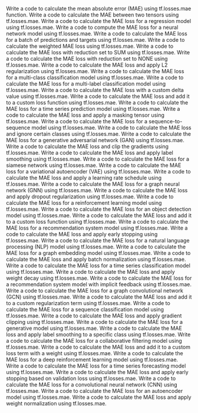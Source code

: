 Write a code to calculate the mean absolute error (MAE) using tf.losses.mae function.
Write a code to calculate the MAE between two tensors using tf.losses.mae.
Write a code to calculate the MAE loss for a regression model using tf.losses.mae.
Write a code to compute the MAE loss for a neural network model using tf.losses.mae.
Write a code to calculate the MAE loss for a batch of predictions and targets using tf.losses.mae.
Write a code to calculate the weighted MAE loss using tf.losses.mae.
Write a code to calculate the MAE loss with reduction set to SUM using tf.losses.mae.
Write a code to calculate the MAE loss with reduction set to NONE using tf.losses.mae.
Write a code to calculate the MAE loss and apply L2 regularization using tf.losses.mae.
Write a code to calculate the MAE loss for a multi-class classification model using tf.losses.mae.
Write a code to calculate the MAE loss for a multi-label classification model using tf.losses.mae.
Write a code to calculate the MAE loss with a custom delta value using tf.losses.mae.
Write a code to calculate the MAE loss and add it to a custom loss function using tf.losses.mae.
Write a code to calculate the MAE loss for a time series prediction model using tf.losses.mae.
Write a code to calculate the MAE loss and apply a masking tensor using tf.losses.mae.
Write a code to calculate the MAE loss for a sequence-to-sequence model using tf.losses.mae.
Write a code to calculate the MAE loss and ignore certain classes using tf.losses.mae.
Write a code to calculate the MAE loss for a generative adversarial network (GAN) using tf.losses.mae.
Write a code to calculate the MAE loss and clip the gradients using tf.losses.mae.
Write a code to calculate the MAE loss and apply label smoothing using tf.losses.mae.
Write a code to calculate the MAE loss for a siamese network using tf.losses.mae.
Write a code to calculate the MAE loss for a variational autoencoder (VAE) using tf.losses.mae.
Write a code to calculate the MAE loss and apply a learning rate schedule using tf.losses.mae.
Write a code to calculate the MAE loss for a graph neural network (GNN) using tf.losses.mae.
Write a code to calculate the MAE loss and apply dropout regularization using tf.losses.mae.
Write a code to calculate the MAE loss for a reinforcement learning model using tf.losses.mae.
Write a code to calculate the MAE loss for an object detection model using tf.losses.mae.
Write a code to calculate the MAE loss and add it to a custom loss function using tf.losses.mae.
Write a code to calculate the MAE loss for a recommendation system model using tf.losses.mae.
Write a code to calculate the MAE loss and apply early stopping using tf.losses.mae.
Write a code to calculate the MAE loss for a natural language processing (NLP) model using tf.losses.mae.
Write a code to calculate the MAE loss for a graph embedding model using tf.losses.mae.
Write a code to calculate the MAE loss and apply batch normalization using tf.losses.mae.
Write a code to calculate the MAE loss for a time series classification model using tf.losses.mae.
Write a code to calculate the MAE loss and apply weight decay using tf.losses.mae.
Write a code to calculate the MAE loss for a recommendation system model with implicit feedback using tf.losses.mae.
Write a code to calculate the MAE loss for a graph convolutional network (GCN) using tf.losses.mae.
Write a code to calculate the MAE loss and add it to a custom regularization term using tf.losses.mae.
Write a code to calculate the MAE loss for a sequence classification model using tf.losses.mae.
Write a code to calculate the MAE loss and apply gradient clipping using tf.losses.mae.
Write a code to calculate the MAE loss for a generative model using tf.losses.mae.
Write a code to calculate the MAE loss and apply label smoothing to a specific class using tf.losses.mae.
Write a code to calculate the MAE loss for a collaborative filtering model using tf.losses.mae.
Write a code to calculate the MAE loss and add it to a custom loss term with a weight using tf.losses.mae.
Write a code to calculate the MAE loss for a deep reinforcement learning model using tf.losses.mae.
Write a code to calculate the MAE loss for a time series forecasting model using tf.losses.mae.
Write a code to calculate the MAE loss and apply early stopping based on validation loss using tf.losses.mae.
Write a code to calculate the MAE loss for a convolutional neural network (CNN) using tf.losses.mae.
Write a code to calculate the MAE loss for an autoencoder model using tf.losses.mae.
Write a code to calculate the MAE loss and apply weight normalization using tf.losses.mae.